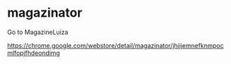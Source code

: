 magazinator
===========

Go to MagazineLuiza


https://chrome.google.com/webstore/detail/magazinator/jhiijemnefknmpocmlfopjfhdeondimg
